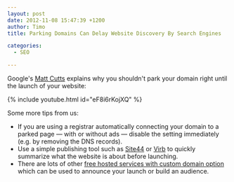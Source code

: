 ```yaml
---
layout: post
date: 2012-11-08 15:47:39 +1200
author: Timo
title: Parking Domains Can Delay Website Discovery By Search Engines

categories:
  - SEO

---
```


Google's [Matt Cutts](http://www.mattcutts.com/blog/) explains why you shouldn't park your domain right until the launch of your website:

{% include youtube.html id="eF8i6rKojXQ" %}

Some more tips from us:

* If you are using a registrar automatically connecting your domain to a parked page &mdash; with or without ads &mdash; disable the setting immediately (e.g. by removing the DNS records).
* Use a simple publishing tool such as [Site44](https://iwantmyname.com/services/personal-profile/site44-dropbox-hosting-on-custom-domain) or [Virb](https://iwantmyname.com/services/website-builder/virb-custom-domain) to quickly summarize what the website is about before launching.
* There are lots of other [free hosted services with custom domain option](https://iwantmyname.com/services/free-hosting) which can be used to announce your launch or build an audience.
